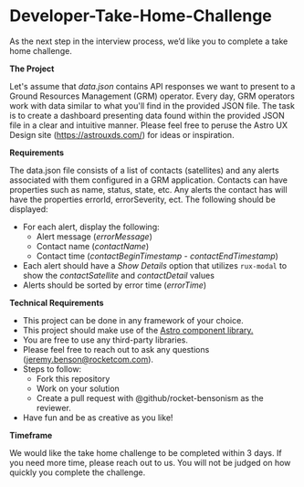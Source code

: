 # Developer-Take-Home-Challenge

As the next step in the interview process, we’d like you to complete a take home challenge.

**The Project**

Let's assume that _data.json_ contains API responses we want to present to a Ground Resources Management (GRM) operator. Every day, GRM operators work with data similar to what you'll find in the provided JSON file. The task is to create a dashboard presenting data found within the provided JSON file in a clear and intuitive manner.
Please feel free to peruse the Astro UX Design site (https://astrouxds.com/) for ideas or inspiration.

**Requirements**

The data.json file consists of a list of contacts (satellites) and any alerts associated with them configured in a GRM application. Contacts can have properties such as name, status, state, etc. Any alerts the contact has will have the properties errorId, errorSeverity, ect. The following should be displayed:

- For each alert, display the following:
  - Alert message (_errorMessage_)
  - Contact name (_contactName_)
  - Contact time (_contactBeginTimestamp_ - _contactEndTimestamp_)
- Each alert should have a _Show Details_ option that utilizes `rux-modal` to show the _contactSatellite_ and _contactDetail_ values
- Alerts should be sorted by error time (_errorTime_)

**Technical Requirements**

- This project can be done in any framework of your choice.
- This project should make use of the [Astro component library.](https://astro-components.netlify.app/)
- You are free to use any third-party libraries.
- Please feel free to reach out to ask any questions (jeremy.benson@rocketcom.com).
- Steps to follow:
  - Fork this repository
  - Work on your solution
  - Create a pull request with @github/rocket-bensonism as the reviewer.
- Have fun and be as creative as you like!

**Timeframe**

We would like the take home challenge to be completed within 3 days. If you need more time, please reach out to us. You will not be judged on how quickly you complete the challenge.
